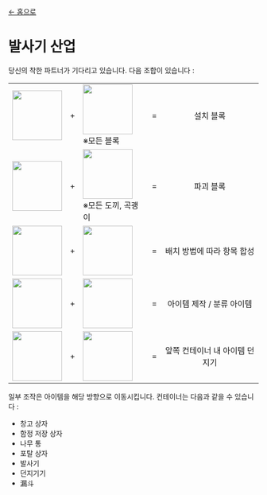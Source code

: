 [← 홈으로](../)
# 발사기 산업
당신의 착한 파트너가 기다리고 있습니다. 다음 조합이 있습니다 :

<table>
    <tr><td><img src="https://i.imgur.com/FfkOSig.png" width="100"/></td><td align="center">+</td><td><img src="https://i.imgur.com/K5udjhP.png" width="100"/><br/>※모든 블록</td><td align="center">=</td><td align="center">설치 블록</td></tr>
    <tr><td><img src="https://i.imgur.com/FfkOSig.png" width="100"/></td><td align="center">+</td><td><img src="https://i.imgur.com/fCJInuU.png" width="100"/><br/>※모든 도끼, 곡괭이</td><td align="center">=</td><td align="center">파괴 블록</td></tr>
    <tr><td><img src="https://i.imgur.com/FfkOSig.png" width="100"/></td><td align="center">+</td><td><img src="https://i.imgur.com/aXV5l5r.png" width="100"/></td><td align="center">=</td><td align="center">배치 방법에 따라 항목 합성</td></tr>
    <tr><td><img src="https://i.imgur.com/FfkOSig.png" width="100"/></td><td align="center">+</td><td><img src="https://i.imgur.com/ojHcQsH.png" width="100"/></td><td align="center">=</td><td align="center">아이템 제작 / 분류 아이템</td></tr>
    <tr><td><img src="https://i.imgur.com/FfkOSig.png" width="100"/></td><td align="center">+</td><td><img src="https://i.imgur.com/FGiKUDQ.png" width="100"/></td><td align="center">=</td><td align="center">앞쪽 컨테이너 내 아이템 던지기</td></tr>
</table>

일부 조작은 아이템을 해당 방향으로 이동시킵니다. 컨테이너는 다음과 같을 수 있습니다 :
- 창고 상자
- 함정 저장 상자
- 나무 통
- 포탈 상자
- 발사기
- 던지기기
- 漏斗

